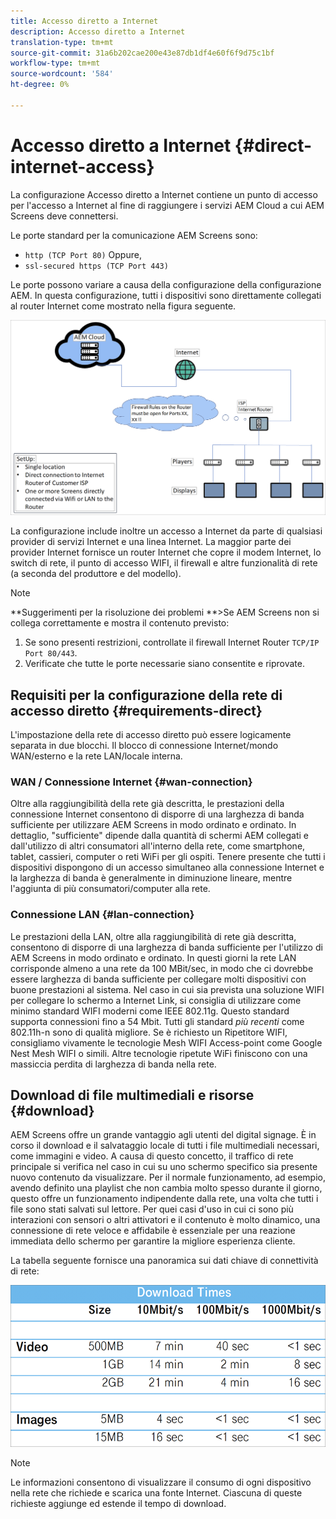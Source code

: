 ```yaml
---
title: Accesso diretto a Internet
description: Accesso diretto a Internet
translation-type: tm+mt
source-git-commit: 31a6b202cae200e43e87db1df4e60f6f9d75c1bf
workflow-type: tm+mt
source-wordcount: '584'
ht-degree: 0%

---
```



# Accesso diretto a Internet {#direct-internet-access}

La configurazione Accesso diretto a Internet contiene un punto di accesso per l&#39;accesso a Internet al fine di raggiungere i servizi AEM Cloud a cui AEM Screens deve connettersi.

Le porte standard per la comunicazione AEM Screens sono:
* `http (TCP Port 80)`
Oppure,
* `ssl-secured https (TCP Port 443)`

Le porte possono variare a causa della configurazione della configurazione AEM. In questa configurazione, tutti i dispositivi sono direttamente collegati al router Internet come mostrato nella figura seguente.

![](/help/assets/direct-access-2.png)

La configurazione include inoltre un accesso a Internet da parte di qualsiasi provider di servizi Internet e una linea Internet. La maggior parte dei provider Internet fornisce un router Internet che copre il modem Internet, lo switch di rete, il punto di accesso WIFI, il firewall e altre funzionalità di rete (a seconda del produttore e del modello).

>[!NOTE]
>**Suggerimenti per la risoluzione dei problemi **>Se AEM Screens non si collega correttamente e mostra il contenuto previsto:
>
>1. Se sono presenti restrizioni, controllate il firewall Internet Router `TCP/IP Port 80/443`.
>1. Verificate che tutte le porte necessarie siano consentite e riprovate.


## Requisiti per la configurazione della rete di accesso diretto {#requirements-direct}

L&#39;impostazione della rete di accesso diretto può essere logicamente separata in due blocchi. Il blocco di connessione Internet/mondo WAN/esterno e la rete LAN/locale interna.

### WAN / Connessione Internet {#wan-connection}

Oltre alla raggiungibilità della rete già descritta, le prestazioni della connessione Internet consentono di disporre di una larghezza di banda sufficiente per utilizzare AEM Screens in modo ordinato e ordinato. In dettaglio, &quot;sufficiente&quot; dipende dalla quantità di schermi AEM collegati e dall&#39;utilizzo di altri consumatori all&#39;interno della rete, come smartphone, tablet, cassieri, computer o reti WiFi per gli ospiti.
Tenere presente che tutti i dispositivi dispongono di un accesso simultaneo alla connessione Internet e la larghezza di banda è generalmente in diminuzione lineare, mentre l&#39;aggiunta di più consumatori/computer alla rete.

### Connessione LAN {#lan-connection}

Le prestazioni della LAN, oltre alla raggiungibilità di rete già descritta, consentono di disporre di una larghezza di banda sufficiente per l&#39;utilizzo di AEM Screens in modo ordinato e ordinato. In questi giorni la rete LAN corrisponde almeno a una rete da 100 MBit/sec, in modo che ci dovrebbe essere larghezza di banda sufficiente per collegare molti dispositivi con buone prestazioni al sistema.
Nel caso in cui sia prevista una soluzione WIFI per collegare lo schermo a Internet Link, si consiglia di utilizzare come minimo standard WIFI moderni come IEEE 802.11g. Questo standard supporta connessioni fino a 54 Mbit. Tutti gli standard *più recenti* come 802.11h-n sono di qualità migliore. Se è richiesto un Ripetitore WIFI, consigliamo vivamente le tecnologie Mesh WIFI Access-point come Google Nest Mesh WIFI o simili.
Altre tecnologie ripetute WiFi finiscono con una massiccia perdita di larghezza di banda nella rete.

## Download di file multimediali e risorse {#download}

AEM Screens offre un grande vantaggio agli utenti del digital signage. È in corso il download e il salvataggio locale di tutti i file multimediali necessari, come immagini e video. A causa di questo concetto, il traffico di rete principale si verifica nel caso in cui su uno schermo specifico sia presente nuovo contenuto da visualizzare.
Per il normale funzionamento, ad esempio, avendo definito una playlist che non cambia molto spesso durante il giorno, questo offre un funzionamento indipendente dalla rete, una volta che tutti i file sono stati salvati sul lettore.
Per quei casi d&#39;uso in cui ci sono più interazioni con sensori o altri attivatori e il contenuto è molto dinamico, una connessione di rete veloce e affidabile è essenziale per una reazione immediata dello schermo per garantire la migliore esperienza cliente.

La tabella seguente fornisce una panoramica sui dati chiave di connettività di rete:

![](/help/assets/download-times-direct.png)

>[!NOTE]
>Le informazioni consentono di visualizzare il consumo di ogni dispositivo nella rete che richiede e scarica una fonte Internet. Ciascuna di queste richieste aggiunge ed estende il tempo di download.